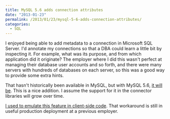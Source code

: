 ```yaml
---
title: MySQL 5.6 adds connection attributes
date: "2013-01-23"
permalink: /2013/01/23/mysql-5-6-adds-connection-attributes/
categories:
  - SQL
---
```

I enjoyed being able to add metadata to a connection in Microsoft SQL Server. I'd annotate my connections so that a DBA could learn a little bit by inspecting it. For example, what was its purpose, and from which application did it originate? The employer where I did this wasn't perfect at managing their database user accounts and so forth, and there were many servers with hundreds of databases on each server, so this was a good way to provide some extra hints.

That hasn't historically been available in MySQL, but with MySQL 5.6, [it will be][1]. This is a nice addition. I assume the support for it in the connector libraries will grow over time.

[I used to emulate this feature in client-side code][2]. That workaround is still in useful production deployment at a previous employer.

 [1]: http://dev.mysql.com/doc/refman/5.6/en/performance-schema-connection-attribute-tables.html
 [2]: http://www.xaprb.com/blog/2006/07/23/how-to-track-what-owns-a-mysql-connection/
